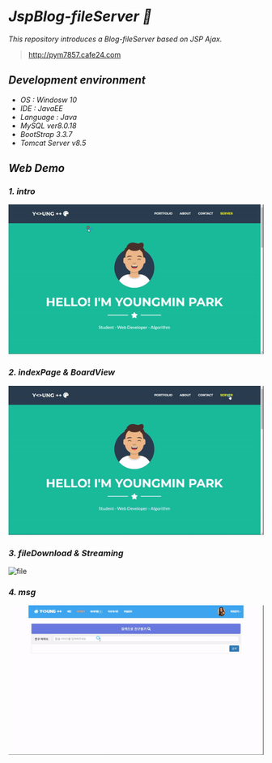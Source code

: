 # ***JspBlog-fileServer :eyes:***
*This repository introduces a Blog-fileServer based on JSP Ajax.*
<br>
> http://pym7857.cafe24.com

## ***Development environment***
* *OS : Windosw 10*
* *IDE : JavaEE*
* *Language : Java*
* *MySQL ver8.0.18*
* *BootStrap 3.3.7*
* *Tomcat Server v8.5*

## ***Web Demo***
### ***1. intro***
![intro](./Imgs/intro.gif) 
### ***2. indexPage & BoardView***
![index](./Imgs/index.gif) 
### ***3. fileDownload & Streaming***
![file](./Imgs/file.gif) 
### ***4. msg***
![msg](./Imgs/msg.gif) 


